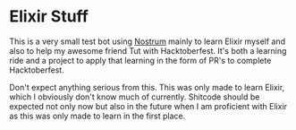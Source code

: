 # Elixir Stuff

This is a very small test bot using [Nostrum](https://github.com/Kraigie/nostrum) mainly to learn Elixir myself
and also to help my awesome friend Tut with Hacktoberfest. It's both a learning ride and a project to apply
that learning in the form of PR's to complete Hacktoberfest.

Don't expect anything serious from this. This was only made to learn Elixir, which I obviously don't know much of
currently. Shitcode should be expected not only now but also in the future when I am proficient with Elixir
as this was only made to learn in the first place.